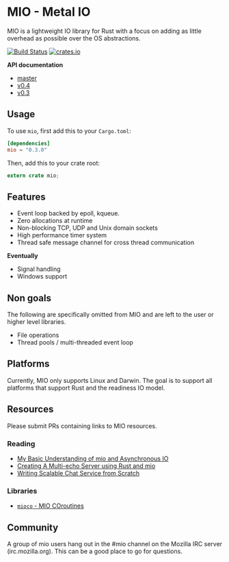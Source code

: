 # MIO - Metal IO

MIO is a lightweight IO library for Rust with a focus on adding as
little overhead as possible over the OS abstractions.

[![Build Status](https://travis-ci.org/carllerche/mio.svg?branch=master)](https://travis-ci.org/carllerche/mio)
[![crates.io](http://meritbadge.herokuapp.com/mio)](https://crates.io/crates/mio)

**API documentation**

* [master](http://rustdoc.s3-website-us-east-1.amazonaws.com/mio/master/mio/)
* [v0.4](http://rustdoc.s3-website-us-east-1.amazonaws.com/mio/v0.4.x/mio/)
* [v0.3](http://rustdoc.s3-website-us-east-1.amazonaws.com/mio/v0.3.x/mio/)

## Usage

To use `mio`, first add this to your `Cargo.toml`:

```toml
[dependencies]
mio = "0.3.0"
```

Then, add this to your crate root:

```rust
extern crate mio;
```

## Features

* Event loop backed by epoll, kqueue.
* Zero allocations at runtime
* Non-blocking TCP, UDP and Unix domain sockets
* High performance timer system
* Thread safe message channel for cross thread communication

__Eventually__

* Signal handling
* Windows support

## Non goals

The following are specifically omitted from MIO and are left to the user
or higher level libraries.

* File operations
* Thread pools / multi-threaded event loop

## Platforms

Currently, MIO only supports Linux and Darwin. The goal is to support
all platforms that support Rust and the readiness IO model.

## Resources

Please submit PRs containing links to MIO resources.

### Reading

* [My Basic Understanding of mio and Asynchronous IO](http://hermanradtke.com/2015/07/12/my-basic-understanding-of-mio-and-async-io.html)
* [Creating A Multi-echo Server using Rust and mio](http://hermanradtke.com/2015/07/22/creating-a-multi-echo-server-using-rust-and-mio.html)
* [Writing Scalable Chat Service from Scratch](http://nbaksalyar.github.io/2015/07/10/writing-chat-in-rust.html)

### Libraries

* [`mioco` - MIO COroutines](//github.com/dpc/mioco)

## Community

A group of mio users hang out in the #mio channel on the Mozilla IRC
server (irc.mozilla.org). This can be a good place to go for questions.
